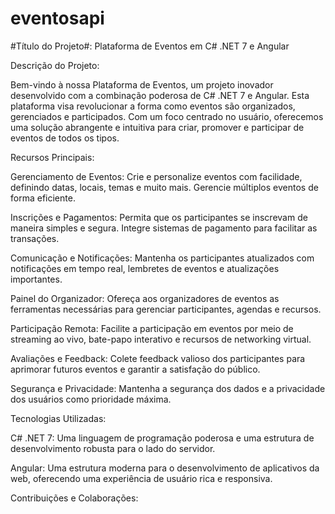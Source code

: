 # eventosapi

#Título do Projeto#: Plataforma de Eventos em C# .NET 7 e Angular

Descrição do Projeto:

Bem-vindo à nossa Plataforma de Eventos, um projeto inovador desenvolvido com a combinação poderosa de C# .NET 7 e Angular. Esta plataforma visa revolucionar a forma como eventos são organizados, gerenciados e participados. Com um foco centrado no usuário, oferecemos uma solução abrangente e intuitiva para criar, promover e participar de eventos de todos os tipos.

Recursos Principais:

Gerenciamento de Eventos: Crie e personalize eventos com facilidade, definindo datas, locais, temas e muito mais. Gerencie múltiplos eventos de forma eficiente.

Inscrições e Pagamentos: Permita que os participantes se inscrevam de maneira simples e segura. Integre sistemas de pagamento para facilitar as transações.

Comunicação e Notificações: Mantenha os participantes atualizados com notificações em tempo real, lembretes de eventos e atualizações importantes.

Painel do Organizador: Ofereça aos organizadores de eventos as ferramentas necessárias para gerenciar participantes, agendas e recursos.

Participação Remota: Facilite a participação em eventos por meio de streaming ao vivo, bate-papo interativo e recursos de networking virtual.

Avaliações e Feedback: Colete feedback valioso dos participantes para aprimorar futuros eventos e garantir a satisfação do público.

Segurança e Privacidade: Mantenha a segurança dos dados e a privacidade dos usuários como prioridade máxima.

Tecnologias Utilizadas:

C# .NET 7: Uma linguagem de programação poderosa e uma estrutura de desenvolvimento robusta para o lado do servidor.

Angular: Uma estrutura moderna para o desenvolvimento de aplicativos da web, oferecendo uma experiência de usuário rica e responsiva.

Contribuições e Colaborações:
